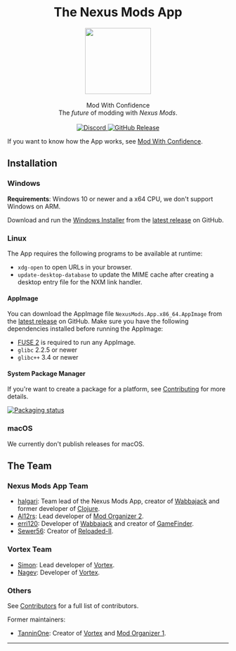 <div align="center">
	<h1>The Nexus Mods App</h1>
	<img src="../Nexus/Images/Nexus-Icon.png" width="150" align="center" />
	<br/> <br/>
    Mod With Confidence
    <br/>
    The <i>future</i> of modding with <i>Nexus Mods</i>.
    <br/><br/>
    <a href="https://discord.gg/ReWTxb93jS" target="_blank">
        <img src="https://img.shields.io/discord/1134149061080002713?logo=discord&logoColor=white&color=7289da" alt="Discord">
    </a>
    <a href="https://github.com/Nexus-Mods/NexusMods.App/releases/latest">
        <img alt="GitHub Release" src="https://img.shields.io/github/v/release/nexus-mods/nexusmods.app?include_prereleases&sort=semver&display_name=release">
    </a>
</div>

If you want to know how the App works, see [Mod With Confidence](./ModWithConfidence.md).

## Installation

### Windows

**Requirements**: Windows 10 or newer and a x64 CPU, we don't support Windows on ARM.

Download and run the [Windows Installer] from the [latest release] on GitHub.

### Linux

The App requires the following programs to be available at runtime:

- `xdg-open` to open URLs in your browser.
- `update-desktop-database` to update the MIME cache after creating a desktop entry file for the NXM link handler.

#### AppImage

You can download the AppImage file `NexusMods.App.x86_64.AppImage` from the [latest release] on GitHub. Make sure you have the following dependencies installed before running the AppImage:

- [FUSE 2](https://github.com/AppImage/AppImageKit/wiki/FUSE) is required to run any AppImage.
- `glibc` 2.2.5 or newer
- `glibc++` 3.4 or newer

#### System Package Manager

If you're want to create a package for a platform, see [Contributing](./Contributing.md#for-package-maintainers) for more details.

[![Packaging status](https://repology.org/badge/vertical-allrepos/nexusmods-app.svg)](https://repology.org/project/nexusmods-app/versions)

### macOS

We currently don't publish releases for macOS.

## The Team

### Nexus Mods App Team

- [halgari](https://github.com/halgari): Team lead of the Nexus Mods App, creator of [Wabbajack](https://www.wabbajack.org) and former developer of [Clojure](https://clojure.org/).
- [Al12rs](https://github.com/Al12rs): Lead developer of [Mod Organizer 2](https://www.modorganizer.org/).
- [erri120](https://github.com/erri120): Developer of [Wabbajack](https://www.wabbajack.org) and creator of [GameFinder](https://github.com/erri120/GameFinder).
- [Sewer56](https://github.com/Sewer56): Creator of [Reloaded-II](https://reloaded-project.github.io/Reloaded-II/).

### Vortex Team

- [Simon](https://github.com/insomnious): Lead developer of [Vortex](https://www.nexusmods.com/about/vortex/).
- [Nagev](https://github.com/IDCs): Developer of [Vortex](https://www.nexusmods.com/about/vortex/).

### Others

See [Contributors](https://github.com/Nexus-Mods/NexusMods.App/graphs/contributors) for a full list of contributors.

Former maintainers:

- [TanninOne](https://github.com/TanninOne): Creator of [Vortex](https://www.nexusmods.com/about/vortex/) and [Mod Organizer 1](https://github.com/TanninOne/modorganizer).

---

[Windows Installer]: https://github.com/Nexus-Mods/NexusMods.App/releases/latest/download/NexusMods.App.x64.exe
[latest release]: https://github.com/Nexus-Mods/NexusMods.App/releases/latest
